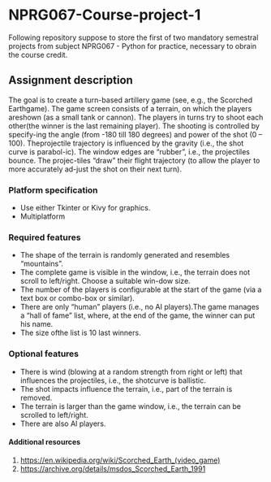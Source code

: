 # NPRG067-Course-project-1
Following repository suppose to store the first of two mandatory semestral projects from subject NPRG067 - Python for practice, necessary to obrain the course credit.

## Assignment description
The goal is to create a turn-based artillery game (see, e.g., the Scorched Earthgame).  The  game  screen  consists  of  a  terrain,  on  which  the  players  areshown (as a small tank or cannon). The players in turns try to shoot each other(the winner is the last remaining player). The shooting is controlled by specify-ing the angle (from -180 till 180 degrees) and power of the shot (0 – 100). Theprojectile trajectory is influenced by the gravity (i.e., the shot curve is parabol-ic).  The  window  edges  are  “rubber”,  i.e.,  the  projectiles  bounce.  The  projec-tiles  “draw”  their  flight  trajectory  (to  allow  the  player  to  more  accurately  ad-just the shot on their next turn).

### Platform specification

- Use either Tkinter or Kivy for graphics.
- Multiplatform

### Required features

- The shape of the terrain is randomly generated and resembles “mountains”.
- The complete game is visible in the window, i.e., the terrain does not scroll to left/right. Choose a suitable win-dow size.
- The  number  of  the  players  is  configurable  at  the  start  of  the  game  (via  a  text  box  or  combo-box  or  similar).
- There are only “human” players (i.e., no AI players).The game manages a “hall of fame” list, where, at the end of the game, the winner can put his name. 
- The size ofthe list is 10 last winners.

### Optional features

- There  is  wind  (blowing  at  a  random  strength  from  right  or  left)  that  influences  the  projectiles,  i.e.,  the  shotcurve is ballistic.
- The shot impacts influence the terrain, i.e., part of the terrain is removed.
- The terrain is larger than the game window, i.e., the terrain can be scrolled to left/right.
- There are also AI players.

#### Additional resources

1. https://en.wikipedia.org/wiki/Scorched_Earth_(video_game)
2. https://archive.org/details/msdos_Scorched_Earth_1991
